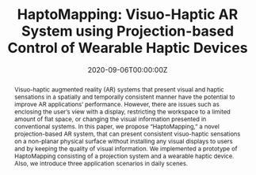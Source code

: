 ---
title: "HaptoMapping: Visuo-Haptic AR System using Projection-based Control of Wearable Haptic Devices"
authors:
- Yamato Miyatake
- Takefumi Hiraki
- Tomosuke Maeda
- Daisuke Iwai
- Kosuke Sato

date: "2020-09-06T00:00:00Z"
doi: ""

# Schedule page publish date (NOT publication's date).
publishDate: "2020-10-04T00:00:00Z"

# Publication type.
# Legend: 0 = Uncategorized; 1 = Conference paper; 2 = Journal article;
# 3 = Preprint / Working Paper; 4 = Report; 5 = Book; 6 = Book section;
# 7 = Thesis; 8 = Patent
publication_types: ["10"]

# Publication name and optional abbreviated publication name.
publication: "In ACM SIGGRAPH Asia 2020 Emerging Technologies"
# publication_short: EuroHaptics 2020

abstract: Visuo-haptic augmented reality (AR) systems that present visual and haptic sensations in a spatially and temporally consistent manner have the potential to improve AR applications’ performance. However, there are issues such as enclosing the user’s view with a display, restricting the workspace to a limited amount of flat space, or changing the visual information presented in conventional systems. In this paper, we propose “HaptoMapping,” a novel projection-based AR system, that can present consistent visuo-haptic sensations on a non-planar physical surface without installing any visual displays to users and by keeping the quality of visual information. We implemented a prototype of HaptoMapping consisting of a projection system and a wearable haptic device. Also, we introduce three application scenarios in daily scenes.

# Summary. An optional shortened abstract.
summary: 
tags:
- "Conference paper - Demo"
featured: true


# Featured image
# To use, add an image named `featured.jpg/png` to your page's folder. 


# Associated Projects (optional).
#   Associate this publication with one or more of your projects.
#   Simply enter your project's folder or file name without extension.
#   E.g. `internal-project` references `content/project/internal-project/index.md`.
#   Otherwise, set `projects: []`.
projects:
- HaptoMapping

# Slides (optional).
#   Associate this publication with Markdown slides.
#   Simply enter your slide deck's filename without extension.
#   E.g. `slides: "example"` references `content/slides/example/index.md`.
#   Otherwise, set `slides: ""`.
# slides: example
---